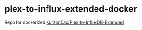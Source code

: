 # plex-to-influx-extended-docker
Repo for dockerized [KurzonDax/Plex-to-InfluxDB-Extended](https://github.com/KurzonDax/Plex-to-InfluxDB-Extended.git)
